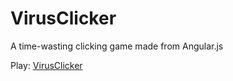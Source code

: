 # VirusClicker
A time-wasting clicking game made from Angular.js

Play: <a href="http://simplydevio.us/VirusClicker/#/">VirusClicker</a>

